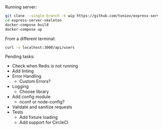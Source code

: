 Running server:

```sh
git clone --single-branch -b wip https://github.com/toniov/express-server-skeleton.git
cd express-server-skeleton
docker-compose build
docker-compose up
```

From a different terminal:
```sh
curl -v localhost:3000/api/users
```

Pending tasks:
- Check when Redis is not running
- Add linting
- Error Handling
  - Custom Errors?
- Logging
  - Choose library
- Add config module
  - nconf or node-config?
- Validate and sanitize requests
- Tests
  - Add fixture loading
  - Add support for CircleCI
